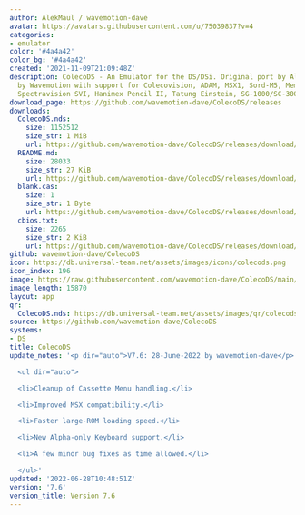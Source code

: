 ```yaml
---
author: AlekMaul / wavemotion-dave
avatar: https://avatars.githubusercontent.com/u/75039837?v=4
categories:
- emulator
color: '#4a4a42'
color_bg: '#4a4a42'
created: '2021-11-09T21:09:48Z'
description: ColecoDS - An Emulator for the DS/DSi. Original port by Alekmaul. Phoenix-Edition
  by Wavemotion with support for Colecovision, ADAM, MSX1, Sord-M5, Memotech MTX,
  Spectravision SVI, Hanimex Pencil II, Tatung Einstein, SG-1000/SC-3000 and the Creativision.
download_page: https://github.com/wavemotion-dave/ColecoDS/releases
downloads:
  ColecoDS.nds:
    size: 1152512
    size_str: 1 MiB
    url: https://github.com/wavemotion-dave/ColecoDS/releases/download/7.6/ColecoDS.nds
  README.md:
    size: 28033
    size_str: 27 KiB
    url: https://github.com/wavemotion-dave/ColecoDS/releases/download/7.6/README.md
  blank.cas:
    size: 1
    size_str: 1 Byte
    url: https://github.com/wavemotion-dave/ColecoDS/releases/download/7.6/blank.cas
  cbios.txt:
    size: 2265
    size_str: 2 KiB
    url: https://github.com/wavemotion-dave/ColecoDS/releases/download/7.6/cbios.txt
github: wavemotion-dave/ColecoDS
icon: https://db.universal-team.net/assets/images/icons/colecods.png
icon_index: 196
image: https://raw.githubusercontent.com/wavemotion-dave/ColecoDS/main/arm9/gfx_data/pdev_tbg0.png
image_length: 15870
layout: app
qr:
  ColecoDS.nds: https://db.universal-team.net/assets/images/qr/colecods-nds.png
source: https://github.com/wavemotion-dave/ColecoDS
systems:
- DS
title: ColecoDS
update_notes: '<p dir="auto">V7.6: 28-June-2022 by wavemotion-dave</p>

  <ul dir="auto">

  <li>Cleanup of Cassette Menu handling.</li>

  <li>Improved MSX compatibility.</li>

  <li>Faster large-ROM loading speed.</li>

  <li>New Alpha-only Keyboard support.</li>

  <li>A few minor bug fixes as time allowed.</li>

  </ul>'
updated: '2022-06-28T10:48:51Z'
version: '7.6'
version_title: Version 7.6
---
```

